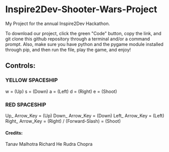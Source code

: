 # Inspire2Dev-Shooter-Wars-Project
My Project for the annual Inspire2Dev Hackathon.


To download our project, click the green "Code" button, copy the link, and git clone this github repository through a terminal and/or a command prompt. Also, make sure you have python and the pygame module installed through pip, and then run the file, play the game, and enjoy!



## Controls:

### YELLOW SPACESHIP ###
w = (Up)
s = (Down)
a = (Left)
d = (Right)
e = (Shoot)


### RED SPACESHIP ###
Up_ Arrow_Key = (Up)
Down_ Arrow_Key = (Down)
Left_ Arrow_Key = (Left)
Right_ Arrow_Key = (Right)
/ (Forward-Slash) = (Shoot)


#### Credits:
Tanav Malhotra
Richard He
Rudra Chopra
